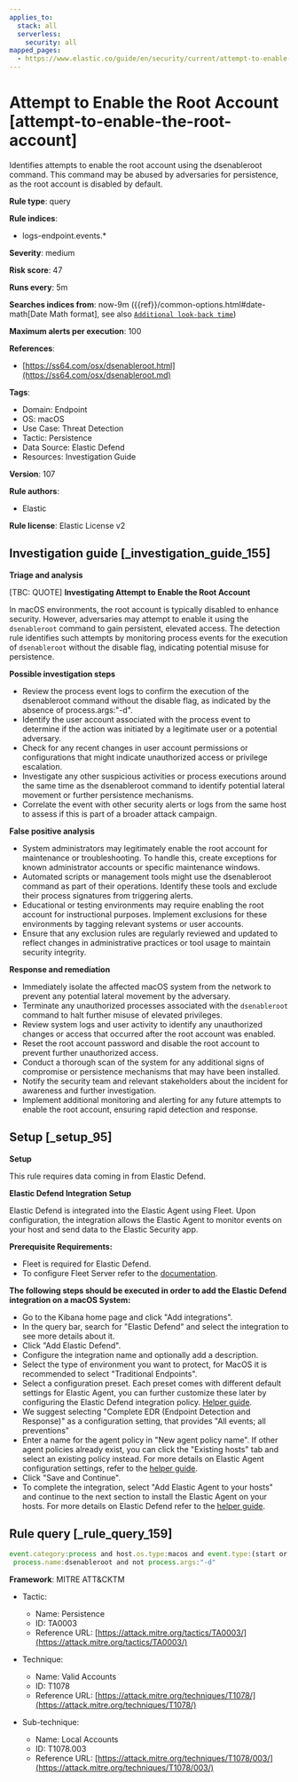 ```yaml
---
applies_to:
  stack: all
  serverless:
    security: all
mapped_pages:
  - https://www.elastic.co/guide/en/security/current/attempt-to-enable-the-root-account.html
---
```


# Attempt to Enable the Root Account [attempt-to-enable-the-root-account]

Identifies attempts to enable the root account using the dsenableroot command. This command may be abused by adversaries for persistence, as the root account is disabled by default.

**Rule type**: query

**Rule indices**:

* logs-endpoint.events.*

**Severity**: medium

**Risk score**: 47

**Runs every**: 5m

**Searches indices from**: now-9m ({{ref}}/common-options.html#date-math[Date Math format], see also [`Additional look-back time`](docs-content://solutions/security/detect-and-alert/create-detection-rule.md#rule-schedule))

**Maximum alerts per execution**: 100

**References**:

* [https://ss64.com/osx/dsenableroot.html](https://ss64.com/osx/dsenableroot.md)

**Tags**:

* Domain: Endpoint
* OS: macOS
* Use Case: Threat Detection
* Tactic: Persistence
* Data Source: Elastic Defend
* Resources: Investigation Guide

**Version**: 107

**Rule authors**:

* Elastic

**Rule license**: Elastic License v2

## Investigation guide [_investigation_guide_155]

**Triage and analysis**

[TBC: QUOTE]
**Investigating Attempt to Enable the Root Account**

In macOS environments, the root account is typically disabled to enhance security. However, adversaries may attempt to enable it using the `dsenableroot` command to gain persistent, elevated access. The detection rule identifies such attempts by monitoring process events for the execution of `dsenableroot` without the disable flag, indicating potential misuse for persistence.

**Possible investigation steps**

* Review the process event logs to confirm the execution of the dsenableroot command without the disable flag, as indicated by the absence of process.args:"-d".
* Identify the user account associated with the process event to determine if the action was initiated by a legitimate user or a potential adversary.
* Check for any recent changes in user account permissions or configurations that might indicate unauthorized access or privilege escalation.
* Investigate any other suspicious activities or process executions around the same time as the dsenableroot command to identify potential lateral movement or further persistence mechanisms.
* Correlate the event with other security alerts or logs from the same host to assess if this is part of a broader attack campaign.

**False positive analysis**

* System administrators may legitimately enable the root account for maintenance or troubleshooting. To handle this, create exceptions for known administrator accounts or specific maintenance windows.
* Automated scripts or management tools might use the dsenableroot command as part of their operations. Identify these tools and exclude their process signatures from triggering alerts.
* Educational or testing environments may require enabling the root account for instructional purposes. Implement exclusions for these environments by tagging relevant systems or user accounts.
* Ensure that any exclusion rules are regularly reviewed and updated to reflect changes in administrative practices or tool usage to maintain security integrity.

**Response and remediation**

* Immediately isolate the affected macOS system from the network to prevent any potential lateral movement by the adversary.
* Terminate any unauthorized processes associated with the `dsenableroot` command to halt further misuse of elevated privileges.
* Review system logs and user activity to identify any unauthorized changes or access that occurred after the root account was enabled.
* Reset the root account password and disable the root account to prevent further unauthorized access.
* Conduct a thorough scan of the system for any additional signs of compromise or persistence mechanisms that may have been installed.
* Notify the security team and relevant stakeholders about the incident for awareness and further investigation.
* Implement additional monitoring and alerting for any future attempts to enable the root account, ensuring rapid detection and response.


## Setup [_setup_95]

**Setup**

This rule requires data coming in from Elastic Defend.

**Elastic Defend Integration Setup**

Elastic Defend is integrated into the Elastic Agent using Fleet. Upon configuration, the integration allows the Elastic Agent to monitor events on your host and send data to the Elastic Security app.

**Prerequisite Requirements:**

* Fleet is required for Elastic Defend.
* To configure Fleet Server refer to the [documentation](docs-content://reference/ingestion-tools/fleet/fleet-server.md).

**The following steps should be executed in order to add the Elastic Defend integration on a macOS System:**

* Go to the Kibana home page and click "Add integrations".
* In the query bar, search for "Elastic Defend" and select the integration to see more details about it.
* Click "Add Elastic Defend".
* Configure the integration name and optionally add a description.
* Select the type of environment you want to protect, for MacOS it is recommended to select "Traditional Endpoints".
* Select a configuration preset. Each preset comes with different default settings for Elastic Agent, you can further customize these later by configuring the Elastic Defend integration policy. [Helper guide](docs-content://solutions/security/configure-elastic-defend/configure-an-integration-policy-for-elastic-defend.md).
* We suggest selecting "Complete EDR (Endpoint Detection and Response)" as a configuration setting, that provides "All events; all preventions"
* Enter a name for the agent policy in "New agent policy name". If other agent policies already exist, you can click the "Existing hosts" tab and select an existing policy instead. For more details on Elastic Agent configuration settings, refer to the [helper guide](docs-content://reference/ingestion-tools/fleet/agent-policy.md).
* Click "Save and Continue".
* To complete the integration, select "Add Elastic Agent to your hosts" and continue to the next section to install the Elastic Agent on your hosts. For more details on Elastic Defend refer to the [helper guide](docs-content://solutions/security/configure-elastic-defend/install-elastic-defend.md).


## Rule query [_rule_query_159]

```js
event.category:process and host.os.type:macos and event.type:(start or process_started) and
 process.name:dsenableroot and not process.args:"-d"
```

**Framework**: MITRE ATT&CKTM

* Tactic:

    * Name: Persistence
    * ID: TA0003
    * Reference URL: [https://attack.mitre.org/tactics/TA0003/](https://attack.mitre.org/tactics/TA0003/)

* Technique:

    * Name: Valid Accounts
    * ID: T1078
    * Reference URL: [https://attack.mitre.org/techniques/T1078/](https://attack.mitre.org/techniques/T1078/)

* Sub-technique:

    * Name: Local Accounts
    * ID: T1078.003
    * Reference URL: [https://attack.mitre.org/techniques/T1078/003/](https://attack.mitre.org/techniques/T1078/003/)



